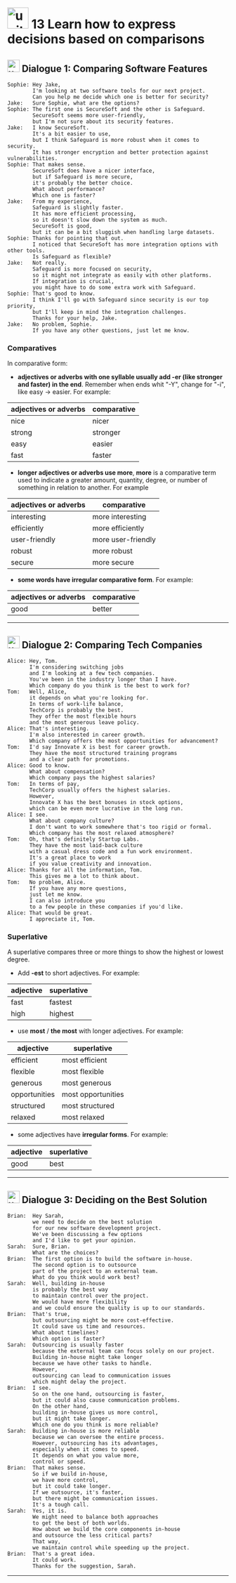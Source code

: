 # <img width="48" height="48" src="https://img.icons8.com/emoji/48/united-kingdom-emoji.png" alt="united-kingdom-emoji"/>  13 Learn how to express decisions based on comparisons

## <img width="28" height="28" src="https://img.icons8.com/emoji/28/united-kingdom-emoji.png" alt="united-kingdom-emoji"/>  Dialogue 1: Comparing Software Features

```
Sophie: Hey Jake,
        I'm looking at two software tools for our next project.
        Can you help me decide which one is better for security?
Jake:   Sure Sophie, what are the options?
Sophie: The first one is SecureSoft and the other is Safeguard.
        SecureSoft seems more user-friendly,
        but I'm not sure about its security features.
Jake:   I know SecureSoft.
        It's a bit easier to use,
        but I think Safeguard is more robust when it comes to security.
        It has stronger encryption and better protection against vulnerabilities.
Sophie: That makes sense.
        SecureSoft does have a nicer interface,
        but if Safeguard is more secure,
        it's probably the better choice.
        What about performance?
        Which one is faster?
Jake:   From my experience,
        Safeguard is slightly faster.
        It has more efficient processing,
        so it doesn't slow down the system as much.
        SecureSoft is good,
        but it can be a bit sluggish when handling large datasets.
Sophie: Thanks for pointing that out.
        I noticed that SecureSoft has more integration options with other tools.
        Is Safeguard as flexible?
Jake:   Not really.
        Safeguard is more focused on security,
        so it might not integrate as easily with other platforms.
        If integration is crucial,
        you might have to do some extra work with Safeguard.
Sophie: That's good to know.
        I think I'll go with Safeguard since security is our top priority,
        but I'll keep in mind the integration challenges.
        Thanks for your help, Jake.
Jake:   No problem, Sophie.
        If you have any other questions, just let me know.
```

### Comparatives

In comparative form:

- **adjectives or adverbs with one syllable usually add -er (like stronger and faster) in the end**. Remember when ends whit "-Y", change for "-i", like easy -> easier. For example:

| adjectives or adverbs  | comparative |
| ---------------------- | ----------- |
| nice | nicer |
| strong | stronger |
| easy | easier |
| fast | faster |

- **longer adjectives or adverbs use more**, **more** is a comparative term used to indicate a greater amount, quantity, degree, or number of something in relation to another. For example

| adjectives or adverbs  | comparative |
| ---------------------- | ----------- |
| interesting  | more interesting |
| efficiently | more efficiently |
| user-friendly | more user-friendly |
| robust | more robust |
| secure | more secure |
  
- **some words have irregular comparative form**. For example:

| adjectives or adverbs  | comparative |
| ---------------------- | ----------- |
| good | better |


---

## <img width="28" height="28" src="https://img.icons8.com/emoji/28/united-kingdom-emoji.png" alt="united-kingdom-emoji"/> Dialogue 2: Comparing Tech Companies

```
Alice: Hey, Tom.
       I'm considering switching jobs
       and I'm looking at a few tech companies.
       You've been in the industry longer than I have.
       Which company do you think is the best to work for?
Tom:   Well, Alice,
       it depends on what you're looking for.
       In terms of work-life balance,
       TechCorp is probably the best.
       They offer the most flexible hours
       and the most generous leave policy.
Alice: That's interesting.
       I'm also interested in career growth.
       Which company offers the most opportunities for advancement?
Tom:   I'd say Innovate X is best for career growth.
       They have the most structured training programs
       and a clear path for promotions.
Alice: Good to know.
       What about compensation?
       Which company pays the highest salaries?
Tom:   In terms of pay,
       TechCorp usually offers the highest salaries.
       However,
       Innovate X has the best bonuses in stock options,
       which can be even more lucrative in the long run.
Alice: I see.
       What about company culture?
       I don't want to work somewhere that's too rigid or formal.
       Which company has the most relaxed atmosphere?
Tom:   Oh, that's definitely Startup Labs.
       They have the most laid-back culture
       with a casual dress code and a fun work environment.
       It's a great place to work
       if you value creativity and innovation.
Alice: Thanks for all the information, Tom.
       This gives me a lot to think about.
Tom:   No problem, Alice.
       If you have any more questions,
       just let me know.
       I can also introduce you
       to a few people in these companies if you'd like.
Alice: That would be great.
       I appreciate it, Tom.
```

### Superlative

A superlative compares three or more things to show the highest or lowest degree.

- Add **-est** to short adjectives. For example:

| adjective | superlative |
| --------- | ----------- |
| fast | fastest |
| high | highest |

- use **most** / **the most** with longer adjectives. For example:

| adjective | superlative |
| --------- | ----------- |
| efficient | most efficient |
| flexible | most flexible |
| generous | most generous |
| opportunities | most opportunities |
| structured | most structured |
| relaxed | most relaxed |

- some adjectives have **irregular forms**. For example:

| adjective | superlative |
| --------- | ----------- |
| good | best |

---

## <img width="28" height="28" src="https://img.icons8.com/emoji/28/united-kingdom-emoji.png" alt="united-kingdom-emoji"/>  Dialogue 3: Deciding on the Best Solution

```
Brian:  Hey Sarah,
        we need to decide on the best solution
        for our new software development project.
        We've been discussing a few options
        and I'd like to get your opinion.
Sarah:  Sure, Brian.
        What are the choices?
Brian:  The first option is to build the software in-house.
        The second option is to outsource
        part of the project to an external team.
        What do you think would work best?
Sarah:  Well, building in-house
        is probably the best way
        to maintain control over the project.
        We would have more flexibility
        and we could ensure the quality is up to our standards.
Brian:  That's true,
        but outsourcing might be more cost-effective.
        It could save us time and resources.
        What about timelines?
        Which option is faster?
Sarah:  Outsourcing is usually faster
        because the external team can focus solely on our project.
        Building in-house might take longer
        because we have other tasks to handle.
        However,
        outsourcing can lead to communication issues
        which might delay the project.
Brian:  I see.
        So on the one hand, outsourcing is faster,
        but it could also cause communication problems.
        On the other hand,
        building in-house gives us more control,
        but it might take longer.
        Which one do you think is more reliable?
Sarah:  Building in-house is more reliable
        because we can oversee the entire process.
        However, outsourcing has its advantages,
        especially when it comes to speed.
        It depends on what you value more,
        control or speed.
Brian:  That makes sense.
        So if we build in-house,
        we have more control,
        but it could take longer.
        If we outsource, it's faster,
        but there might be communication issues.
        It's a tough call.
Sarah:  Yes, it is.
        We might need to balance both approaches
        to get the best of both worlds.
        How about we build the core components in-house
        and outsource the less critical parts?
        That way,
        we maintain control while speeding up the project.
Brian:  That's a great idea.
        It could work.
        Thanks for the suggestion, Sarah.
```

---
